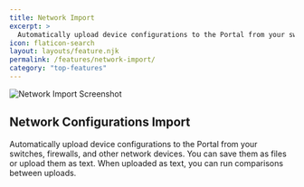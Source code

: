 ```yaml
---
title: Network Import
excerpt: >
  Automatically upload device configurations to the Portal from your switches, firewalls, and other network devices. You can save them as files or upload them as text. When uploaded as text, you can run comparisons between uploads.
icon: flaticon-search
layout: layouts/feature.njk
permalink: /features/network-import/
category: "top-features"
---
```


![Network Import Screenshot](https://www.itportal.com/v4/images/configurations.png)

## Network Configurations Import

Automatically upload device configurations to the Portal from your switches, firewalls, and other network devices. You can save them as files or upload them as text. When uploaded as text, you can run comparisons between uploads.

